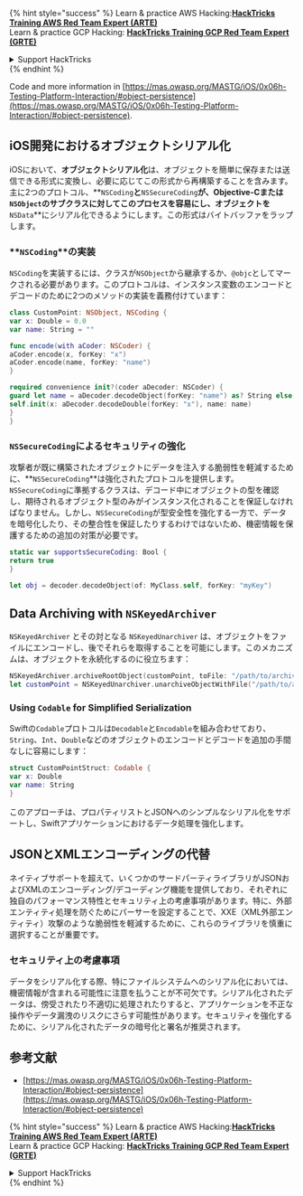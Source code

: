{% hint style="success" %}
Learn & practice AWS Hacking:<img src="/.gitbook/assets/arte.png" alt="" data-size="line">[**HackTricks Training AWS Red Team Expert (ARTE)**](https://training.hacktricks.xyz/courses/arte)<img src="/.gitbook/assets/arte.png" alt="" data-size="line">\
Learn & practice GCP Hacking: <img src="/.gitbook/assets/grte.png" alt="" data-size="line">[**HackTricks Training GCP Red Team Expert (GRTE)**<img src="/.gitbook/assets/grte.png" alt="" data-size="line">](https://training.hacktricks.xyz/courses/grte)

<details>

<summary>Support HackTricks</summary>

* Check the [**subscription plans**](https://github.com/sponsors/carlospolop)!
* **Join the** 💬 [**Discord group**](https://discord.gg/hRep4RUj7f) or the [**telegram group**](https://t.me/peass) or **follow** us on **Twitter** 🐦 [**@hacktricks\_live**](https://twitter.com/hacktricks\_live)**.**
* **Share hacking tricks by submitting PRs to the** [**HackTricks**](https://github.com/carlospolop/hacktricks) and [**HackTricks Cloud**](https://github.com/carlospolop/hacktricks-cloud) github repos.

</details>
{% endhint %}

Code and more information in [https://mas.owasp.org/MASTG/iOS/0x06h-Testing-Platform-Interaction/#object-persistence](https://mas.owasp.org/MASTG/iOS/0x06h-Testing-Platform-Interaction/#object-persistence).

## iOS開発におけるオブジェクトシリアル化

iOSにおいて、**オブジェクトシリアル化**は、オブジェクトを簡単に保存または送信できる形式に変換し、必要に応じてこの形式から再構築することを含みます。主に2つのプロトコル、**`NSCoding`**と**`NSSecureCoding`**が、Objective-Cまたは`NSObject`のサブクラスに対してこのプロセスを容易にし、オブジェクトを**`NSData`**にシリアル化できるようにします。この形式はバイトバッファをラップします。

### **`NSCoding`**の実装
`NSCoding`を実装するには、クラスが`NSObject`から継承するか、`@objc`としてマークされる必要があります。このプロトコルは、インスタンス変数のエンコードとデコードのために2つのメソッドの実装を義務付けています：
```swift
class CustomPoint: NSObject, NSCoding {
var x: Double = 0.0
var name: String = ""

func encode(with aCoder: NSCoder) {
aCoder.encode(x, forKey: "x")
aCoder.encode(name, forKey: "name")
}

required convenience init?(coder aDecoder: NSCoder) {
guard let name = aDecoder.decodeObject(forKey: "name") as? String else { return nil }
self.init(x: aDecoder.decodeDouble(forKey: "x"), name: name)
}
}
```
### **`NSSecureCoding`によるセキュリティの強化**
攻撃者が既に構築されたオブジェクトにデータを注入する脆弱性を軽減するために、**`NSSecureCoding`**は強化されたプロトコルを提供します。`NSSecureCoding`に準拠するクラスは、デコード中にオブジェクトの型を確認し、期待されるオブジェクト型のみがインスタンス化されることを保証しなければなりません。しかし、`NSSecureCoding`が型安全性を強化する一方で、データを暗号化したり、その整合性を保証したりするわけではないため、機密情報を保護するための追加の対策が必要です。
```swift
static var supportsSecureCoding: Bool {
return true
}

let obj = decoder.decodeObject(of: MyClass.self, forKey: "myKey")
```
## Data Archiving with `NSKeyedArchiver`
`NSKeyedArchiver` とその対となる `NSKeyedUnarchiver` は、オブジェクトをファイルにエンコードし、後でそれらを取得することを可能にします。このメカニズムは、オブジェクトを永続化するのに役立ちます：
```swift
NSKeyedArchiver.archiveRootObject(customPoint, toFile: "/path/to/archive")
let customPoint = NSKeyedUnarchiver.unarchiveObjectWithFile("/path/to/archive") as? CustomPoint
```
### Using `Codable` for Simplified Serialization
Swiftの`Codable`プロトコルは`Decodable`と`Encodable`を組み合わせており、`String`、`Int`、`Double`などのオブジェクトのエンコードとデコードを追加の手間なしに容易にします：
```swift
struct CustomPointStruct: Codable {
var x: Double
var name: String
}
```
このアプローチは、プロパティリストとJSONへのシンプルなシリアル化をサポートし、Swiftアプリケーションにおけるデータ処理を強化します。

## JSONとXMLエンコーディングの代替
ネイティブサポートを超えて、いくつかのサードパーティライブラリがJSONおよびXMLのエンコーディング/デコーディング機能を提供しており、それぞれに独自のパフォーマンス特性とセキュリティ上の考慮事項があります。特に、外部エンティティ処理を防ぐためにパーサーを設定することで、XXE（XML外部エンティティ）攻撃のような脆弱性を軽減するために、これらのライブラリを慎重に選択することが重要です。

### セキュリティ上の考慮事項
データをシリアル化する際、特にファイルシステムへのシリアル化においては、機密情報が含まれる可能性に注意を払うことが不可欠です。シリアル化されたデータは、傍受されたり不適切に処理されたりすると、アプリケーションを不正な操作やデータ漏洩のリスクにさらす可能性があります。セキュリティを強化するために、シリアル化されたデータの暗号化と署名が推奨されます。

## 参考文献
* [https://mas.owasp.org/MASTG/iOS/0x06h-Testing-Platform-Interaction/#object-persistence](https://mas.owasp.org/MASTG/iOS/0x06h-Testing-Platform-Interaction/#object-persistence)

{% hint style="success" %}
Learn & practice AWS Hacking:<img src="/.gitbook/assets/arte.png" alt="" data-size="line">[**HackTricks Training AWS Red Team Expert (ARTE)**](https://training.hacktricks.xyz/courses/arte)<img src="/.gitbook/assets/arte.png" alt="" data-size="line">\
Learn & practice GCP Hacking: <img src="/.gitbook/assets/grte.png" alt="" data-size="line">[**HackTricks Training GCP Red Team Expert (GRTE)**<img src="/.gitbook/assets/grte.png" alt="" data-size="line">](https://training.hacktricks.xyz/courses/grte)

<details>

<summary>Support HackTricks</summary>

* Check the [**subscription plans**](https://github.com/sponsors/carlospolop)!
* **Join the** 💬 [**Discord group**](https://discord.gg/hRep4RUj7f) or the [**telegram group**](https://t.me/peass) or **follow** us on **Twitter** 🐦 [**@hacktricks\_live**](https://twitter.com/hacktricks\_live)**.**
* **Share hacking tricks by submitting PRs to the** [**HackTricks**](https://github.com/carlospolop/hacktricks) and [**HackTricks Cloud**](https://github.com/carlospolop/hacktricks-cloud) github repos.

</details>
{% endhint %}

